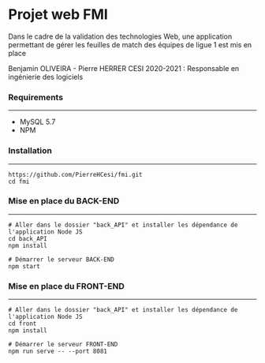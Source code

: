 # Projet web FMI

Dans le cadre de la validation des technologies Web,
une application permettant de gérer les feuilles de match des équipes de ligue 1 est mis en place 

Benjamin OLIVEIRA - Pierre HERRER 
CESI 2020-2021 : Responsable en ingénierie des logiciels

### Requirements
---

- MySQL 5.7
- NPM

### Installation
---

```
https://github.com/PierreHCesi/fmi.git
cd fmi
```

### Mise en place du BACK-END
---

```
# Aller dans le dossier "back_API" et installer les dépendance de l'application Node JS
cd back_API
npm install

# Démarrer le serveur BACK-END
npm start
```

### Mise en place du FRONT-END
---

```
# Aller dans le dossier "back_API" et installer les dépendance de l'application Node JS
cd front
npm install

# Démarrer le serveur FRONT-END
npm run serve -- --port 8081
```
